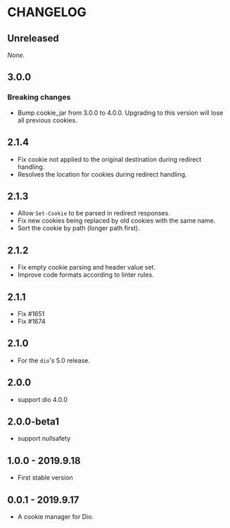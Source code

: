 # CHANGELOG

## Unreleased

*None.*

## 3.0.0

### Breaking changes
- Bump cookie_jar from 3.0.0 to 4.0.0.
  Upgrading to this version will lose all previous cookies.

## 2.1.4

- Fix cookie not applied to the original destination during redirect handling.
- Resolves the location for cookies during redirect handling.

## 2.1.3

- Allow `Set-Cookie` to be parsed in redirect responses.
- Fix new cookies being replaced by old cookies with the same name.
- Sort the cookie by path (longer path first).

## 2.1.2

- Fix empty cookie parsing and header value set.
- Improve code formats according to linter rules.

## 2.1.1

* Fix #1651
* Fix #1674

## 2.1.0

* For the `dio`'s 5.0 release.

## 2.0.0

* support dio 4.0.0

## 2.0.0-beta1

* support nullsafety

## 1.0.0 - 2019.9.18

* First stable version

## 0.0.1 - 2019.9.17

* A cookie manager for Dio.
